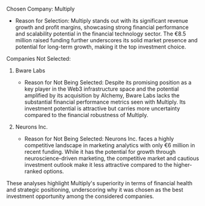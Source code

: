 Chosen Company: Multiply
- Reason for Selection: Multiply stands out with its significant revenue growth and profit margins, showcasing strong financial performance and scalability potential in the financial technology sector. The €8.5 million raised funding further underscores its solid market presence and potential for long-term growth, making it the top investment choice.

Companies Not Selected:

1. Bware Labs
   - Reason for Not Being Selected: Despite its promising position as a key player in the Web3 infrastructure space and the potential amplified by its acquisition by Alchemy, Bware Labs lacks the substantial financial performance metrics seen with Multiply. Its investment potential is attractive but carries more uncertainty compared to the financial robustness of Multiply.

2. Neurons Inc.
   - Reason for Not Being Selected: Neurons Inc. faces a highly competitive landscape in marketing analytics with only €6 million in recent funding. While it has the potential for growth through neuroscience-driven marketing, the competitive market and cautious investment outlook make it less attractive compared to the higher-ranked options.

These analyses highlight Multiply's superiority in terms of financial health and strategic positioning, underscoring why it was chosen as the best investment opportunity among the considered companies.